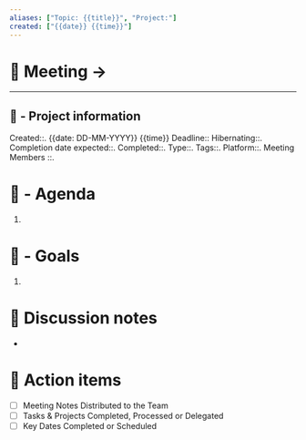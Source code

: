 ```yaml
---
aliases: ["Topic: {{title}}", "Project:"]
created: ["{{date}} {{time}}"]
---
```

# 🚀 Meeting -> 

---
## 📢 - Project information
Created::. {{date: DD-MM-YYYY}} {{time}}
Deadline::
Hibernating::.
Completion date expected::.
Completed::.
Type::.
Tags::.
Platform::.
Meeting Members ::.
# 📅 - Agenda
1. 
# 🎯 - Goals
1. 
# 📝 Discussion notes
- 

# 💠 Action items
- [ ] Meeting Notes Distributed to the Team
- [ ] Tasks & Projects Completed, Processed or Delegated
- [ ] Key Dates Completed or Scheduled
